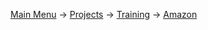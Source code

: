 [Main Menu](,,/../../../README.md) -> [Projects](,,/../../projects.md) -> [Training](,,/../training-contents.md) -> [Amazon](../amazon.md)
